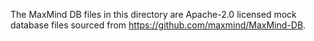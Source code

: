 The MaxMind DB files in this directory are Apache-2.0 licensed
mock database files sourced from https://github.com/maxmind/MaxMind-DB.
